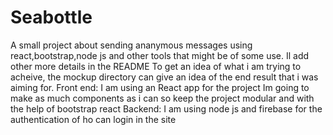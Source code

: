 # Seabottle
A small project about sending ananymous messages using react,bootstrap,node js and other tools that might be of some use. Il add other more details in the README
To get an idea of what i am trying to acheive, the mockup directory can give an idea of the end result that i was aiming for.
Front end:
I am using an React app for the project
Im going to make as much components as i can so keep the project modular and with the help of bootstrap react
Backend: I am using node js and firebase for the authentication of ho can login in the site
